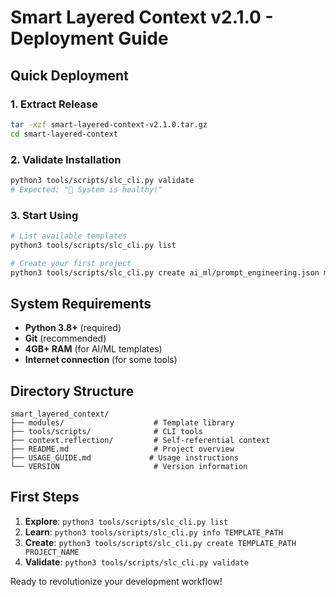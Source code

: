 # Smart Layered Context v2.1.0 - Deployment Guide

## Quick Deployment

### 1. Extract Release
```bash
tar -xzf smart-layered-context-v2.1.0.tar.gz
cd smart-layered-context
```

### 2. Validate Installation
```bash
python3 tools/scripts/slc_cli.py validate
# Expected: "🎉 System is healthy!"
```

### 3. Start Using
```bash
# List available templates
python3 tools/scripts/slc_cli.py list

# Create your first project
python3 tools/scripts/slc_cli.py create ai_ml/prompt_engineering.json my-first-project
```

## System Requirements

- **Python 3.8+** (required)
- **Git** (recommended)
- **4GB+ RAM** (for AI/ML templates)
- **Internet connection** (for some tools)

## Directory Structure

```
smart_layered_context/
├── modules/                    # Template library
├── tools/scripts/              # CLI tools
├── context.reflection/         # Self-referential context
├── README.md                   # Project overview
├── USAGE_GUIDE.md             # Usage instructions
└── VERSION                     # Version information
```

## First Steps

1. **Explore**: `python3 tools/scripts/slc_cli.py list`
2. **Learn**: `python3 tools/scripts/slc_cli.py info TEMPLATE_PATH`
3. **Create**: `python3 tools/scripts/slc_cli.py create TEMPLATE_PATH PROJECT_NAME`
4. **Validate**: `python3 tools/scripts/slc_cli.py validate`

Ready to revolutionize your development workflow!
